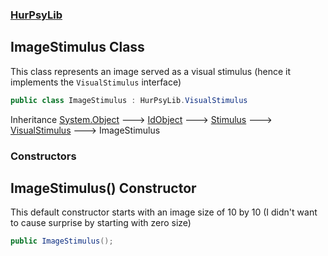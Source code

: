 ### [HurPsyLib](HurPsyLib.md 'HurPsyLib')

## ImageStimulus Class

This class represents an image served as a visual stimulus (hence it implements the `VisualStimulus` interface)

```csharp
public class ImageStimulus : HurPsyLib.VisualStimulus
```

Inheritance [System.Object](https://docs.microsoft.com/en-us/dotnet/api/System.Object 'System.Object') &#129106; [IdObject](HurPsyLib.IdObject.md 'HurPsyLib.IdObject') &#129106; [Stimulus](HurPsyLib.Stimulus.md 'HurPsyLib.Stimulus') &#129106; [VisualStimulus](HurPsyLib.VisualStimulus.md 'HurPsyLib.VisualStimulus') &#129106; ImageStimulus
### Constructors

<a name='HurPsyLib.ImageStimulus.ImageStimulus()'></a>

## ImageStimulus() Constructor

This default constructor starts with an image size of 10 by 10 (I didn't want to cause surprise by starting with zero size)

```csharp
public ImageStimulus();
```